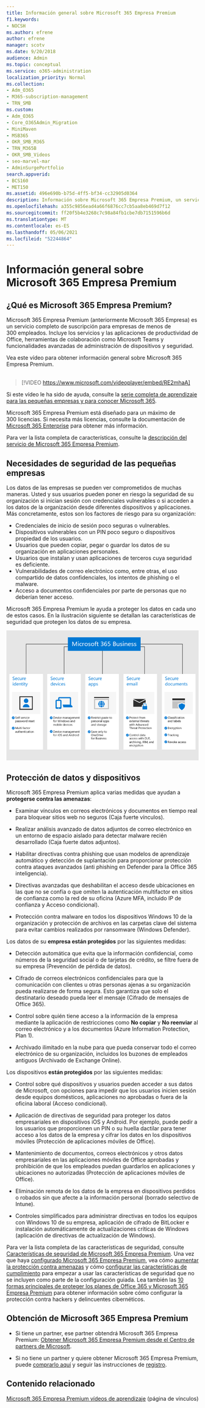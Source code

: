 ```yaml
---
title: Información general sobre Microsoft 365 Empresa Premium
f1.keywords:
- NOCSH
ms.author: efrene
author: efrene
manager: scotv
ms.date: 9/20/2018
audience: Admin
ms.topic: conceptual
ms.service: o365-administration
localization_priority: Normal
ms.collection:
- Adm_O365
- M365-subscription-management
- TRN_SMB
ms.custom:
- Adm_O365
- Core_O365Admin_Migration
- MiniMaven
- MSB365
- OKR_SMB_M365
- TRN_M365B
- OKR_SMB_Videos
- seo-marvel-mar
- AdminSurgePortfolio
search.appverid:
- BCS160
- MET150
ms.assetid: 496e690b-b75d-4ff5-bf34-cc32905d0364
description: Información sobre Microsoft 365 Empresa Premium, un servicio de suscripción que incluye las aplicaciones de productividad de Office y protección avanzada para defender a las empresas frente a las ciberamenazas.
ms.openlocfilehash: a355c9856ead4a66f6876cc7cb5aa8eb469d7f12
ms.sourcegitcommit: ff20f5b4e3268c7c98a84fb1cbe7db7151596b6d
ms.translationtype: MT
ms.contentlocale: es-ES
ms.lasthandoff: 05/06/2021
ms.locfileid: "52244864"
---
```

# <a name="overview-of-microsoft-365-business-premium"></a>Información general sobre Microsoft 365 Empresa Premium

## <a name="what-is-microsoft-365-business-premium"></a>¿Qué es Microsoft 365 Empresa Premium?

Microsoft 365 Empresa Premium (anteriormente Microsoft 365 Empresa) es un servicio completo de suscripción para empresas de menos de 300 empleados. Incluye los servicios y las aplicaciones de productividad de Office, herramientas de colaboración como Microsoft Teams y funcionalidades avanzadas de administración de dispositivos y seguridad.

Vea este vídeo para obtener información general sobre Microsoft 365 Empresa Premium.<br><br>

> [!VIDEO https://www.microsoft.com/videoplayer/embed/RE2mhaA] 
  
Si este vídeo le ha sido de ayuda, consulte la [serie completa de aprendizaje para las pequeñas empresas y para conocer Microsoft 365](../business-video/index.yml). 

Microsoft 365 Empresa Premium está diseñado para un máximo de 300 licencias. Si necesita más licencias, consulte la documentación de [Microsoft 365 Enterprise](../enterprise/index.yml) para obtener más información.

Para ver la lista completa de características, consulte la [descripción del servicio de Microsoft 365 Empresa Premium](/office365/servicedescriptions/microsoft-365-service-descriptions/microsoft-365-business-service-description).
  
## <a name="small-business-security-needs"></a>Necesidades de seguridad de las pequeñas empresas

Los datos de las empresas se pueden ver comprometidos de muchas maneras. Usted y sus usuarios pueden poner en riesgo la seguridad de su organización si inician sesión con credenciales vulnerables o si acceden a los datos de la organización desde diferentes dispositivos y aplicaciones. Más concretamente, estos son los factores de riesgo para su organización:

- Credenciales de inicio de sesión poco seguras o vulnerables.
- Dispositivos vulnerables con un PIN poco seguro o dispositivos propiedad de los usuarios.
- Usuarios que pueden copiar, pegar o guardar los datos de su organización en aplicaciones personales.
- Usuarios que instalan y usan aplicaciones de terceros cuya seguridad es deficiente.
- Vulnerabilidades de correo electrónico como, entre otras, el uso compartido de datos confidenciales, los intentos de phishing o el malware.
- Acceso a documentos confidenciales por parte de personas que no deberían tener acceso.

Microsoft 365 Empresa Premium le ayuda a proteger los datos en cada uno de estos casos. En la ilustración siguiente se detallan las características de seguridad que protegen los datos de su empresa.

![Ilustración que muestra cómo M365B protege su empresa.](../media/m365businessvalueadd.png)

## <a name="how-your-data-and-devices-are-protected"></a>Protección de datos y dispositivos

Microsoft 365 Empresa Premium aplica varias medidas que ayudan a **protegerse contra las amenazas**:

- Examinar vínculos en correos electrónicos y documentos en tiempo real para bloquear sitios web no seguros (Caja fuerte vínculos).

- Realizar análisis avanzado de datos adjuntos de correo electrónico en un entorno de espacio aislado para detectar malware recién desarrollado (Caja fuerte datos adjuntos). 

- Habilitar directivas contra phishing que usan modelos de aprendizaje automático y detección de suplantación para proporcionar protección contra ataques avanzados (anti phishing en Defender para la Office 365 inteligencia). 

- Directivas avanzadas que deshabilitan el acceso desde ubicaciones en las que no se confía o que omiten la autenticación multifactor en sitios de confianza como la red de su oficina (Azure MFA, incluido IP de confianza y Acceso condicional). 

- Protección contra malware en todos los dispositivos Windows 10 de la organización y protección de archivos en las carpetas clave del sistema para evitar cambios realizados por ransomware (Windows Defender).

Los datos de su **empresa están protegidos** por las siguientes medidas:

- Detección automática que evita que la información confidencial, como números de la seguridad social o de tarjetas de crédito, se filtre fuera de su empresa (Prevención de pérdida de datos). 

- Cifrado de correos electrónicos confidenciales para que la comunicación con clientes u otras personas ajenas a su organización pueda realizarse de forma segura. Esto garantiza que solo el destinatario deseado pueda leer el mensaje (Cifrado de mensajes de Office 365).

- Control sobre quién tiene acceso a la información de la empresa mediante la aplicación de restricciones como **No copiar** y **No reenviar** al correo electrónico y a los documentos (Azure Information Protection, Plan 1).

- Archivado ilimitado en la nube para que pueda conservar todo el correo electrónico de su organización, incluidos los buzones de empleados antiguos (Archivado de Exchange Online).

Los dispositivos **están protegidos** por las siguientes medidas:

- Control sobre qué dispositivos y usuarios pueden acceder a sus datos de Microsoft, con opciones para impedir que los usuarios inicien sesión desde equipos domésticos, aplicaciones no aprobadas o fuera de la oficina laboral (Acceso condicional).

- Aplicación de directivas de seguridad para proteger los datos empresariales en dispositivos iOS y Android. Por ejemplo, puede pedir a los usuarios que proporcionen un PIN o su huella dactilar para tener acceso a los datos de la empresa y cifrar los datos en los dispositivos móviles (Protección de aplicaciones móviles de Office).

- Mantenimiento de documentos, correos electrónicos y otros datos empresariales en las aplicaciones móviles de Office aprobadas y prohibición de que los empleados puedan guardarlos en aplicaciones y ubicaciones no autorizadas (Protección de aplicaciones móviles de Office).

- Eliminación remota de los datos de la empresa en dispositivos perdidos o robados sin que afecte a la información personal (borrado selectivo de Intune).

- Controles simplificados para administrar directivas en todos los equipos con Windows 10 de su empresa, aplicación de cifrado de BitLocker e instalación automáticamente de actualizaciones críticas de Windows (aplicación de directivas de actualización de Windows).

Para ver la lista completa de las características de seguridad, consulte [Características de seguridad de Microsoft 365 Empresa Premium](security-features.md). Una vez que haya [configurado Microsoft 365 Empresa Premium](set-up.md), vea cómo [aumentar la protección contra amenazas](increase-threat-protection.md) y cómo [configurar las características de cumplimiento](set-up-compliance.md) para empezar a usar las características de seguridad que no se incluyen como parte de la configuración guiada. Lea también las [10 formas principales de proteger los planes de Office 365 y Microsoft 365 Empresa Premium](/office365/admin/security-and-compliance/secure-your-business-data) para obtener información sobre cómo configurar la protección contra hackers y delincuentes cibernéticos.

## <a name="get-microsoft-365-business-premium"></a>Obtención de Microsoft 365 Empresa Premium

- Si tiene un partner, ese partner obtendrá Microsoft 365 Empresa Premium: [Obtener Microsoft 365 Empresa Premium desde el Centro de partners de Microsoft](get-microsoft-365-business.md).

- Si no tiene un partner y quiere obtener Microsoft 365 Empresa Premium, puede [comprarlo aquí](https://www.microsoft.com/microsoft-365/business) y seguir las instrucciones de [registro](sign-up.md).

## <a name="related-content"></a>Contenido relacionado

[Microsoft 365 Empresa Premium vídeos de aprendizaje](../business-video/index.yml) (página de vínculos)